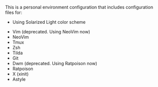 This is a personal environment configuration that includes configuration files for:

* Using Solarized Light color scheme

- Vim (deprecated. Using NeoVim now)
- NeoVim
- Tmux
- Zsh
- Tilda
- Git
- Dwm (deprecated. Using Ratpoison now)
- Ratpoison
- X (xinit)
- Astyle
